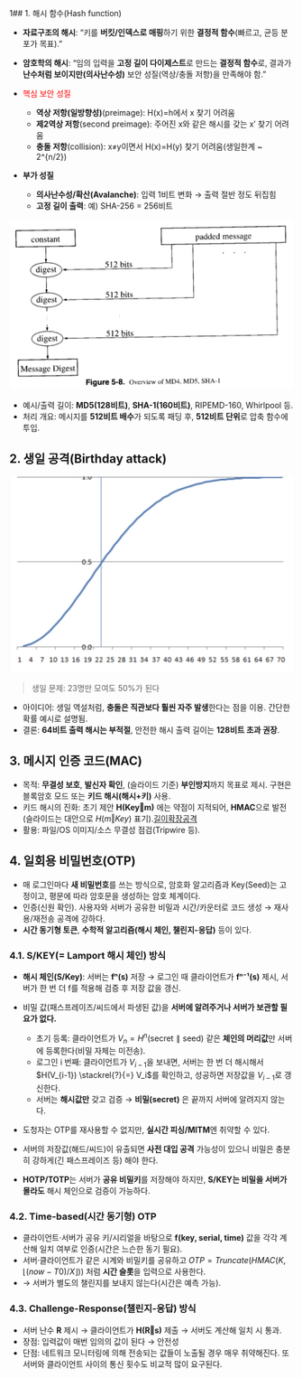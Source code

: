 1## 1. 해시 함수(Hash function)

- **자료구조의 해시**: “키를 **버킷/인덱스로 매핑**하기 위한 **결정적 함수**(빠르고, 균등 분포가 목표).”
- **암호학의 해시**: “임의 입력을 **고정 길이 다이제스트**로 만드는 **결정적 함수**로, 결과가 **난수처럼 보이지만(의사난수성)** 보안 성질(역상/충돌 저항)을 만족해야 함.”

- <font color="#ff0000">핵심 보안 성질</font>
    - **역상 저항(일방향성)**(preimage): H(x)=h에서 x 찾기 어려움
    - **제2역상 저항**(second preimage): 주어진 x와 같은 해시를 갖는 x′ 찾기 어려움
    - **충돌 저항**(collision): x≠y이면서 H(x)=H(y) 찾기 어려움(생일한계 ~ 2^{n/2})
- **부가 성질**
    - **의사난수성/확산(Avalanche)**: 입력 1비트 변화 → 출력 절반 정도 뒤집힘
    - **고정 길이 출력**: 예) SHA-256 = 256비트

![](../../_image/2025-10-22-00-37-02.jpg)

- 예시/출력 길이: **MD5(128비트)**, **SHA-1(160비트)**, RIPEMD-160, Whirlpool 등.
- 처리 개요: 메시지를 **512비트 배수**가 되도록 패딩 후, **512비트 단위**로 압축 함수에 투입.

## 2. 생일 공격(Birthday attack)

![](../../_image/2025-10-22-00-35-25.jpg)
> 생일 문제: 23명만 모여도 50%가 된다

- 아이디어: 생일 역설처럼, **충돌은 직관보다 훨씬 자주 발생**한다는 점을 이용. 간단한 확률 예시로 설명됨.
- 결론: **64비트 출력 해시는 부적절**, 안전한 해시 출력 길이는 **128비트 초과 권장**.

## 3. 메시지 인증 코드(MAC)

- 목적: **무결성 보호**, **발신자 확인**, (슬라이드 기준) **부인방지**까지 목표로 제시. 구현은 블록암호 모드 또는 **키드 해시(해시+키)** 사용.
- 키드 해시의 진화: 초기 제안 **H(Key‖m)** 에는 약점이 지적되어, **HMAC**으로 발전(슬라이드는 대안으로 $H(m ‖ Key)$ 표기).[길이확장공격](길이확장공격.md)
- 활용: 파일/OS 이미지/소스 무결성 점검(Tripwire 등).

## 4. 일회용 비밀번호(OTP)

- 매 로그인마다 **새 비밀번호**를 쓰는 방식으로, 암호화 알고리즘과 Key(Seed)는 고정이고, 평문에 따라 암호문을 생성하는 암호 체계이다.
- 인증(신원 확인). 사용자와 서버가 공유한 비밀과 시간/카운터로 코드 생성 → 재사용/재전송 공격에 강하다.
- **시간 동기형 토큰**, **수학적 알고리즘(해시 체인, 챌린지-응답)** 등이 있다.

### 4.1. S/KEY(= Lamport 해시 체인) 방식

- **해시 체인(S/Key)**: 서버는 **fⁿ(s)** 저장 → 로그인 때 클라이언트가 **fⁿ⁻¹(s)** 제시, 서버가 한 번 더 f를 적용해 검증 후 저장 값을 갱신.
- 비밀 값(패스프레이즈/씨드에서 파생된 값)을 **서버에 알려주거나 서버가 보관할 필요가 없다.**
	- 초기 등록: 클라이언트가 $V_n = H^{n}(\text{secret} \parallel \text{seed})$ 같은 **체인의 머리값**만 서버에 등록한다(비밀 자체는 미전송).
	- 로그인 i 번째: 클라이언트가 $V_{i-1}$을 보내면, 서버는 한 번 더 해시해서 $H(V_{i-1}) \stackrel{?}{=} V_i$를 확인하고, 성공하면 저장값을 $V_{i-1}$로 갱신한다.
	- 서버는 **해시값만** 갖고 검증 → **비밀(secret)** 은 끝까지 서버에 알려지지 않는다.

- 도청자는 OTP를 재사용할 수 없지만, **실시간 피싱/MITM**엔 취약할 수 있다.
- 서버의 저장값(해드/씨드)이 유출되면 **사전 대입 공격** 가능성이 있으니 비밀은 충분히 강하게(긴 패스프레이즈 등) 해야 한다.
- **HOTP/TOTP**는 서버가 **공유 비밀키**를 저장해야 하지만, **S/KEY는 비밀을 서버가 몰라도** 해시 체인으로 검증이 가능하다.

### 4.2. Time-based(시간 동기형) OTP

- 클라이언트·서버가 공유 키/시리얼을 바탕으로 **f(key, serial, time)** 값을 각각 계산해 일치 여부로 인증(시간은 느슨한 동기 필요).
- 서버·클라이언트가 같은 시계와 비밀키를 공유하고 $OTP = Truncate(HMAC(K, ⌊(now−T0)/X⌋))$ 처럼 **시간 슬롯**을 입력으로 사용한다.
- → 서버가 별도의 챌린지를 보내지 않는다(시간은 예측 가능).

### 4.3. Challenge-Response(**챌린지-응답**) 방식

- 서버 난수 **R** 제시 → 클라이언트가 **H(R‖s)** 제출 → 서버도 계산해 일치 시 통과.
- 장점: 입력값이 매번 임의의 값이 된다 → 안전성
- 단점: 네트워크 모니터링에 의해 전송되는 값들이 노출될 경우 매우 취약해진다. 또 서버와 클라이언트 사이의 통신 횟수도 비교적 많이 요구된다.